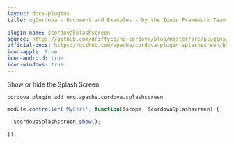 ```yaml
---
layout: docs-plugins
title: ngCordova - Document and Examples - by the Ionic Framework Team

plugin-name: $cordovaSplashscreen
source: https://github.com/driftyco/ng-cordova/blob/master/src/plugins/splashscreen.js
official-docs: https://github.com/apache/cordova-plugin-splashscreen/blob/master/doc/index.md
icon-apple: true
icon-android: true
icon-windows: true
---
```


Show or hide the Splash Screen.

```
cordova plugin add org.apache.cordova.splashscreen
```

```javascript
module.controller('MyCtrl', function($scope, $cordovaSplashscreen) {

  $cordovaSplashscreen.show();

});
```